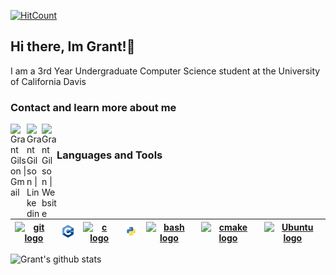 [![HitCount](http://hits.dwyl.com/gmgilson/gmgilson.svg)](http://hits.dwyl.com/gmgilson/gmgilson)
## Hi there, Im Grant!👋

I am a 3rd Year Undergraduate Computer Science student at the University of California Davis

### Contact and learn more about me
<a href="mailto:grantmaingilson@gmail.com">
    <img align="left" alt="Grant Gilson | Gmail" width="26px" src="https://github.com/TheDudeThatCode/TheDudeThatCode/blob/master/Assets/Gmail.svg" />
</a>

<a href="https://in.linkedin.com/in/grantmgilson">
    <img align="left" alt="Grant Gilson | Linkedin" width="24px" src="https://github.com/TheDudeThatCode/TheDudeThatCode/blob/master/Assets/Linkedin.svg" />
</a>

<a href="gmgilson.github.io">
    <img align="left" alt="Grant Gilson | Website" width="24px" src="https://github.com/GMGilson/GMGilson.github.io/blob/master/public/favicon.ico" />
</a>
<br>

### Languages and Tools

| [<img src="https://raw.githubusercontent.com/Delta456/Delta456/master/img/git.png" alt="git logo" width="24">](https://git-scm.com/)   | [<img src="https://raw.githubusercontent.com/github/explore/80688e429a7d4ef2fca1e82350fe8e3517d3494d/topics/cpp/cpp.png" alt="cpp logo" width="24">](https://isocpp.org/)  |  [<img src="https://github.com/konpa/devicon/blob/master/icons/c/c-original.svg" alt="c logo" width="24">](http://www.open-std.org/jtc1/sc22/wg14/) |  [<img src="https://raw.githubusercontent.com/github/explore/80688e429a7d4ef2fca1e82350fe8e3517d3494d/topics/python/python.png" alt="python logo" width="24">](https://www.python.org/) | [<img src="https://github.com/odb/official-bash-logo/blob/master/assets/Logos/Icons/SVG/24x24.svg" alt="bash logo" width="24">](https://www.gnu.org/software/bash/)  | [<img src="https://upload.wikimedia.org/wikipedia/commons/thumb/1/13/Cmake.svg/600px-Cmake.svg.png" alt="cmake logo" width='24px'>](https://cmake.org/) | [<img src="https://github.com/konpa/devicon/blob/master/icons/ubuntu/ubuntu-plain.svg" alt="Ubuntu logo" width="24">](https://www.ubuntu.com/)
|---|---|---|---|---|---|---|






![Grant's github stats](https://github-readme-stats.vercel.app/api?username=GMGilson&show_icons=true&hide_border=true)


<!--
**GMGilson/GMGilson** is a ✨ _special_ ✨ repository because its `README.md` (this file) appears on your GitHub profile.

Here are some ideas to get you started:

- 🔭 I’m currently working on ...
- 🌱 I’m currently learning ...
- 👯 I’m looking to collaborate on ...
- 🤔 I’m looking for help with ...
- 💬 Ask me about ...
- 📫 How to reach me: ...
- 😄 Pronouns: ...
- ⚡ Fun fact: ...
-->
